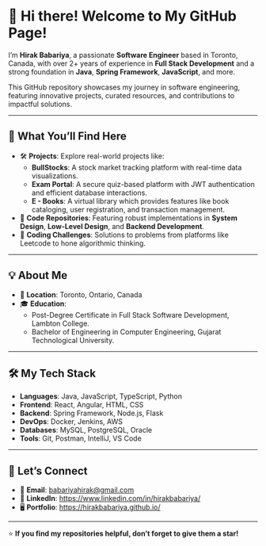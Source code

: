 # 👋 Hi there! Welcome to My GitHub Page!

I’m **Hirak Babariya**, a passionate **Software Engineer** based in Toronto, Canada, with over 2+ years of experience in **Full Stack Development** and a strong foundation in **Java**, **Spring Framework**, **JavaScript**, and more.

This GitHub repository showcases my journey in software engineering, featuring innovative projects, curated resources, and contributions to impactful solutions.

---

## 🚀 **What You’ll Find Here**
- 🛠️ **Projects**: Explore real-world projects like:
  - **BullStocks**: A stock market tracking platform with real-time data visualizations.
  - **Exam Portal**: A secure quiz-based platform with JWT authentication and efficient database interactions.
  - **E - Books**: A virtual library which provides features like book cataloging, user registration, and transaction management.
- 📂 **Code Repositories**: Featuring robust implementations in **System Design**, **Low-Level Design**, and **Backend Development**.
- 🤔 **Coding Challenges**: Solutions to problems from platforms like Leetcode to hone algorithmic thinking.

---

## 💡 **About Me**
- 📍 **Location**: Toronto, Ontario, Canada
- 🎓 **Education**:
  - Post-Degree Certificate in Full Stack Software Development, Lambton College.
  - Bachelor of Engineering in Computer Engineering, Gujarat Technological University.

---

## 🛠️ **My Tech Stack**
- **Languages**: Java, JavaScript, TypeScript, Python  
- **Frontend**: React, Angular, HTML, CSS  
- **Backend**: Spring Framework, Node.js, Flask  
- **DevOps**: Docker, Jenkins, AWS  
- **Databases**: MySQL, PostgreSQL, Oracle  
- **Tools**: Git, Postman, IntelliJ, VS Code  

---

## 🌟 **Let’s Connect**
- 📩 **Email**: babariyahirak@gmail.com  
- 💼 **LinkedIn**: https://www.linkedin.com/in/hirakbabariya/
- 🖥️ **Portfolio**: https://hirakbabariya.github.io/ 

---

⭐ **If you find my repositories helpful, don’t forget to give them a star!**  

